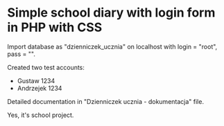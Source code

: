 # Simple school diary with login form in PHP with CSS

Import database as "dzienniczek_ucznia" on localhost with login = "root", pass = "".

Created two test accounts:
  - Gustaw 1234
  - Andrzejek 1234
  
 Detailed documentation in "Dzienniczek ucznia - dokumentacja" file.
 
 Yes, it's school project.
